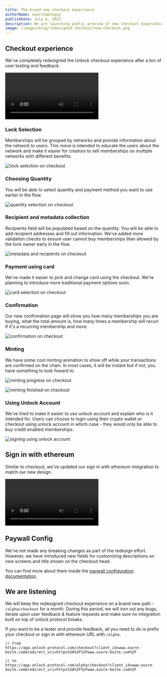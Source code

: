 ```yaml
---
title: The brand new checkout experience
authorName: searchableguy
publishDate: July 6, 2022
description: We are launching public preview of new checkout experience.
image: /images/blog/redesigned-checkout/new-checkout.png
---
```


## Checkout experience

We've completely redesigned the Unlock checkout experience after a ton of user testing and feedback.

<video controls autoplay>
  <source src="/images/blog/redesigned-checkout/checkout-experience.mp4" type="video/mp4">
</video>

### Lock Selection

Memberships will be grouped by networks and provide information about the network to users. This move is intended to educate the users about the network and make it easier for creators to sell memberships on multiple networks with different benefits.

![lock selection on checkout](/images/blog/redesigned-checkout/new-checkout.png)

### Choosing Quantity

You will be able to select quantity and payment method you want to use earlier in the flow.

![quantity selection on checkout](/images/blog/redesigned-checkout/new-checkout-quantity.jpg)

### Recipient and metadata collection

Recipients field will be populated based on the quantity. You will be able to add recipient addresses and fill out information. We've added more validation checks to ensure user cannot buy memberships than allowed by the lock owner early in the flow.

![metadata and recipients on checkout](/images/blog/redesigned-checkout/new-checkout-metadata.png)

### Payment using card

We've made it easier to pick and change card using the checkout. We're planning to introduce more traditional payment options soon.

![card selection on checkout](/images/blog/redesigned-checkout/new-checkout-add-card.png)

### Confirmation

Our new confirmation page will show you how many memberships you are buying, what the total amount is, how many times a membership will recurr if it's a recurring membership and more.

![confirmation on checkout](/images/blog/redesigned-checkout/new-checkout-confirmation.png)

### Minting

We have some cool minting animation to show off while your transactions are confirmed on the chain. In most cases, it will be instant but if not, you have something to look foward to.

![minting progress on checkout](/images/blog/redesigned-checkout/new-checkout-minting.png)

![minting finished on checkout](/images/blog/redesigned-checkout/new-checkout-finished.png)

### Using Unlock Account

We've tried to make it easier to use unlock account and explain who is it intended for. Users can choose to login using their crypto wallet or checkout using unlock account in which case - they would only be able to buy credit enabled memberships.

![signing using unlock account](/images/blog/redesigned-checkout/new-checkout-unlock-account.png)

## Sign in with ethereum

Similar to checkout, we've updated our sign in with ethereum integration to match our new design.

<video controls autoplay>
  <source src="/images/blog/redesigned-checkout/sign-in-with-ethereum.mp4" type="video/mp4">
</video>

## Paywall Config

We've not made any breaking changes as part of the redesign effort. However, we have introduced new fields for customizing descriptions on new screens and title shown on the checkout head.

You can find more about them inside the [paywall configuration documentation](https://docs.unlock-protocol.com/tools/paywall/configuring-checkout).

## We are listening

We will keep the redesigned checkout experience on a brand new path - `/alpha/checkout` for a month. During this period, we will iron out any bugs, iterate upon user feedback & feature requests and make sure no integration built on top of unlock protocol breaks.

If you want to be a tester and provide feedback, all you need to do is prefix your checkout or sign in with ethereum URL with `/alpha`.

```
// from
https://app.unlock-protocol.com/checkout?client_id=www.ouvre-boite.com&redirect_uri=https%3A%2F%2Fwww.ouvre-boite.com%2F

// to
https://app.unlock-protocol.com/alpha/checkout?client_id=www.ouvre-boite.com&redirect_uri=https%3A%2F%2Fwww.ouvre-boite.com%2F
```
